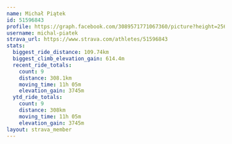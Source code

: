 ```yaml
---
name: Michał Piątek
id: 51596843
profile: https://graph.facebook.com/3089571771067360/picture?height=256&width=256
username: michal-piatek
strava_url: https://www.strava.com/athletes/51596843
stats:
  biggest_ride_distance: 109.74km
  biggest_climb_elevation_gain: 614.4m
  recent_ride_totals:
    count: 9
    distance: 308.1km
    moving_time: 11h 05m
    elevation_gain: 3745m
  ytd_ride_totals:
    count: 9
    distance: 308km
    moving_time: 11h 05m
    elevation_gain: 3745m
layout: strava_member
--- 
```

